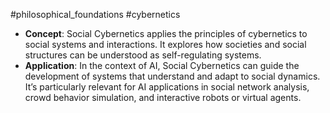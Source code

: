#philosophical_foundations #cybernetics
- **Concept**: Social Cybernetics applies the principles of cybernetics to social systems and interactions. It explores how societies and social structures can be understood as self-regulating systems.
- **Application**: In the context of AI, Social Cybernetics can guide the development of systems that understand and adapt to social dynamics. It’s particularly relevant for AI applications in social network analysis, crowd behavior simulation, and interactive robots or virtual agents.